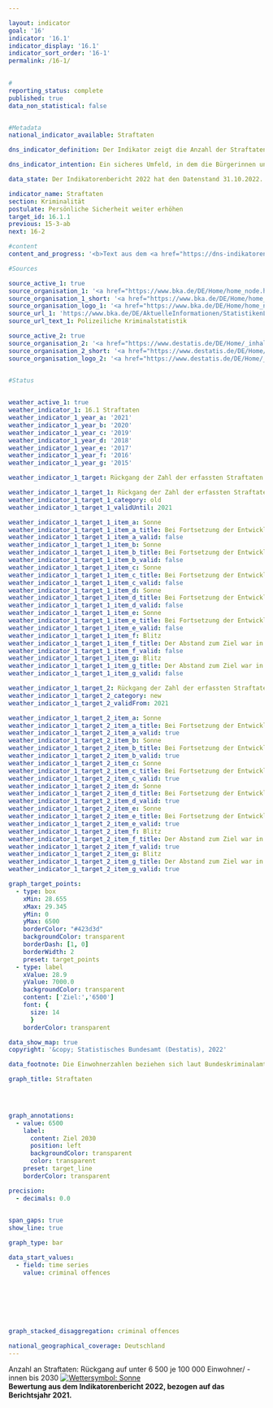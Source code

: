 ```yaml
---

layout: indicator    
goal: '16'    
indicator: '16.1'    
indicator_display: '16.1'    
indicator_sort_order: '16-1'    
permalink: /16-1/    
    

#
reporting_status: complete    
published: true    
data_non_statistical: false    


#Metadata    
national_indicator_available: Straftaten    

dns_indicator_definition: Der Indikator zeigt die Anzahl der Straftaten, die der Polizei angezeigt werden, je 100&nbsp;000&nbsp;Einwohnerinnen und Einwohner.    

dns_indicator_intention: Ein sicheres Umfeld, in dem die Bürgerinnen und Bürger ohne Angst vor Willkür und Kriminalität leben können, ist eine wesentliche Voraussetzung für eine nachhaltige Entwicklung. Deshalb soll die Anzahl der erfassten Straftaten je 100&nbsp;000&nbsp;Einwohner bis zum Jahr 2030&nbsp;auf unter 6&nbsp;500&nbsp;sinken.    

data_state: Der Indikatorenbericht 2022 hat den Datenstand 31.10.2022. Die Daten auf dieser Plattform werden regelmäßig aktualisiert, sodass online aktuellere Daten verfügbar sein können als im <a href="https://dns-indikatoren.de/assets/publications/reports/de/2022.pdf">Indikatorenbericht 2022</a> veröffentlicht.    

indicator_name: Straftaten    
section: Kriminalität    
postulate: Persönliche Sicherheit weiter erhöhen    
target_id: 16.1.1    
previous: 15-3-ab    
next: 16-2    

#content     
content_and_progress: '<b>Text aus dem <a href="https://dns-indikatoren.de/assets/publications/reports/de/2022.pdf">Indikatorenbericht 2022&nbsp;</a></b><br><br>Der Indikator erfasst alle in der Polizeilichen Kriminalstatistik (<abbr title="Polizeilichen Kriminalstatistik">PKS</abbr>) erfassten Straftaten. Dies sind bei der Polizei angezeigte und durch sie endbearbeitete Straftaten, solange es sich nicht um Staatsschutzdelikte, Verkehrsdelikte oder Ordnungswidrigkeiten handelt.<br><br>Straftaten, die außerhalb der Bundesrepublik Deutschland begangen wurden, sind ebenso wenig enthalten wie Delikte, die nicht zum Aufgabenbereich der Polizei gehören (zum Beispiel Finanz- und Steuerdelikte) beziehungsweise unmittelbar bei der Staatsanwaltschaft angezeigt und ausschließlich von ihr bearbeitet werden (zum Beispiel Delikte im Zusammenhang mit einer Falschaussage vor Gericht).<br><br>Die <abbr title="Polizeilichen Kriminalstatistik">PKS</abbr>-Veröffentlichungen werden jährlich auf der Basis von Daten der Landeskriminalämter und des Bundeskriminalamts erstellt. Zur Berechnung der Straftaten je 100&nbsp;000&nbsp;Einwohnerinnen und Einwohner werden für die gesamte Zeitreihe die (zurückgerechneten) Bevölkerungszahlen auf Grundlage des Zensus 2011&nbsp;verwendet. Dieses Vorgehen ermöglicht Zeitvergleiche ab 1993. Allerdings ergeben sich dadurch Differenzen zu den veröffentlichten Daten der <abbr title="Polizeilichen Kriminalstatistik">PKS</abbr> vor 2013.<br><br>Veränderungen in der <abbr title="Polizeilichen Kriminalstatistik">PKS</abbr> lassen nicht immer auf tatsächliche Veränderungen schließen, denn die Statistik erfasst nur das sogenannte Hellfeld – also die der Polizei offiziell bekannt gewordene Kriminalität. Aufgrund fehlender statistischer Daten kann das sogenannte Dunkelfeld – die der Polizei offiziell nicht bekannt gewordene Kriminalität – in der <abbr title="Polizeilichen Kriminalstatistik">PKS</abbr> nicht abgebildet werden. Die Anzeigequote von Straftaten wurde jedoch im Rahmen der Deutschen Viktimisierungssurveys in den Jahren 2012&nbsp;und 2017&nbsp;untersucht. Dabei lässt sich für die in der Befragung untersuchten Straftaten keine statistisch signifikante Veränderung des Anteils der angezeigten Straftaten zwischen den Jahren 2012&nbsp;und 2017&nbsp;feststellen.<br><br>Die Anzahl der Straftaten lag 2019&nbsp;bei 6&nbsp;548&nbsp;je 100&nbsp;000&nbsp;Einwohnerinnen und Einwohner. Bei Fortsetzung der Entwicklung der letzten fünf Jahre wird der Zielwert von unter 6&nbsp;500&nbsp;Straftaten im Jahr 2030&nbsp;erreicht werden. Zwischen 1993&nbsp;und 2019&nbsp;fiel der Indikator um 21,6&nbsp;% ab. Dabei handelte es sich jedoch nicht um eine kontinuierliche Entwicklung. So kam es beispielsweise von 2000&nbsp;bis 2004&nbsp;zu einem Anstieg, dem ein leichter Rückgang bis 2010&nbsp;folgte. Die große Zahl der Menschen, die ab dem Jahr 2015&nbsp;als Flüchtlinge und Schutzsuchende nach Deutschland gekommen sind, spiegelt sich auch in der <abbr title="Polizeilichen Kriminalstatistik">PKS</abbr> wider. So sind im Jahr 2016&nbsp;ausländerrechtliche Verstöße (<abbr title="zum Beispiel">z. B.</abbr> illegale Einreise) im Vergleich zu 2014&nbsp;um 211,8&nbsp;% angestiegen. Diese waren jedoch 2019&nbsp;stark rückläufig und machten nur noch 3,0&nbsp;% aller Straftaten aus. Selbst wenn die ausländerrechtlichen Straftaten herausgerechnet werden, liegt die Gesamtzahl der polizeilich registrierten Straftaten 2019&nbsp;niedriger als in den Vorjahren.<br><br>Im Jahr 2019&nbsp;lag die Anzahl der polizeilich registrierten Straftaten bei insgesamt 5,4&nbsp;Millionen. Darunter entfielen 1,6&nbsp;% auf Wohnungseinbruchsdiebstahl, 15,3&nbsp;% auf Betrug und 2,4&nbsp;% auf gefährliche und schwere Körperverletzung. Zwischen 2014&nbsp;und 2019&nbsp;gingen die Wohnungseinbruchsdiebstähle um 42,7&nbsp;% und die Betrugsfälle um 14,0&nbsp;% zurück, während die Fälle von gefährlicher und schwerer Körperverletzung um 5,8&nbsp;% anstiegen. 2019&nbsp;betrug die Aufklärungsquote aller polizeilich registrierten Delikte 57,5&nbsp;% und lag in etwa auf Vorjahresniveau. Dabei gibt es deutliche Unterschiede je nach Art der Straftat. So lag die Aufklärungsquote beim Wohnungseinbruchsdiebstahl nur bei 17,4&nbsp;%. Bei Betrugsdelikten wurden dagegen 66,6&nbsp;% und bei gefährlicher und schwerer Körperverletzung 82,9&nbsp;% aller angezeigten Straftaten aufgeklärt. Die vergleichsweise geringe Aufklärungsquote beim Wohnungseinbruchsdiebstahl hängt mit einer hohen Anzeigebereitschaft bei vergleichsweise selten vorliegenden konkreten Anhaltspunkten zur Täterschaft zusammen. Dies steht in deutlichem Gegensatz zur Situation bei Betrugs- und Körperverletzungsdelikten. Diese Straftaten weisen eine hohe Aufklärungsquote auf, weil der Polizei die Tatverdächtigen meist bereits bei der Anzeigenerstattung bekannt werden.'    

#Sources    

source_active_1: true
source_organisation_1: '<a href="https://www.bka.de/DE/Home/home_node.html">Bundeskriminalamt</a>'
source_organisation_1_short: '<a href="https://www.bka.de/DE/Home/home_node.html" target="_blank">Bundeskriminalamt</a>'
source_organisation_logo_1: '<a href="https://www.bka.de/DE/Home/home_node.html" target="_blank"><img src="https://dnsUpgradeEnvironment.github.io/dns-indicators/public/OrgImgDe/bka.png" alt="Bundeskriminalamt" title=" Klicken Sie hier um zur Homepage der Organisation Bundeskriminalamt zu gelangen." style="height:60px; width:148px; border: transparent"/></a>'
source_url_1: 'https://www.bka.de/DE/AktuelleInformationen/StatistikenLagebilder/PolizeilicheKriminalstatistik/pks_node.html'
source_url_text_1: Polizeiliche Kriminalstatistik

source_active_2: true
source_organisation_2: '<a href="https://www.destatis.de/DE/Home/_inhalt.html">Statistisches Bundesamt</a>'
source_organisation_2_short: '<a href="https://www.destatis.de/DE/Home/_inhalt.html" target="_blank">Statistisches Bundesamt</a>'
source_organisation_logo_2: '<a href="https://www.destatis.de/DE/Home/_inhalt.html" target="_blank"><img src="https://dnsUpgradeEnvironment.github.io/dns-indicators/public/OrgImgDe/destatis.png" alt="Statistisches Bundesamt" title=" Klicken Sie hier um zur Homepage der Organisation Statistisches Bundesamt zu gelangen." style="height:60px; width:148px; border: transparent"/></a>'
    

#Status    


weather_active_1: true
weather_indicator_1: 16.1 Straftaten
weather_indicator_1_year_a: '2021'
weather_indicator_1_year_b: '2020'
weather_indicator_1_year_c: '2019'
weather_indicator_1_year_d: '2018'
weather_indicator_1_year_e: '2017'
weather_indicator_1_year_f: '2016'
weather_indicator_1_year_g: '2015'

weather_indicator_1_target: Rückgang der Zahl der erfassten Straftaten je 100&nbsp;000&nbsp;Einwohner/ -innen auf unter 6&nbsp;500&nbsp;bis 2030

weather_indicator_1_target_1: Rückgang der Zahl der erfassten Straftaten je 100&nbsp;000&nbsp;Einwohner/ -innen auf unter <b>7&nbsp;000</b> bis <b>2030</b>
weather_indicator_1_target_1_category: old
weather_indicator_1_target_1_validUntil: 2021

weather_indicator_1_target_1_item_a: Sonne
weather_indicator_1_target_1_item_a_title: Bei Fortsetzung der Entwicklung aus 2021 wäre der Zielwert erreicht oder um weniger als 5&nbsp;% der Differenz zwischen Zielwert und dem damaligen Wert verfehlt worden.
weather_indicator_1_target_1_item_a_valid: false
weather_indicator_1_target_1_item_b: Sonne
weather_indicator_1_target_1_item_b_title: Bei Fortsetzung der Entwicklung aus 2020 wäre der Zielwert erreicht oder um weniger als 5&nbsp;% der Differenz zwischen Zielwert und dem damaligen Wert verfehlt worden.
weather_indicator_1_target_1_item_b_valid: false
weather_indicator_1_target_1_item_c: Sonne
weather_indicator_1_target_1_item_c_title: Bei Fortsetzung der Entwicklung aus 2019 wäre der Zielwert erreicht oder um weniger als 5&nbsp;% der Differenz zwischen Zielwert und dem damaligen Wert verfehlt worden.
weather_indicator_1_target_1_item_c_valid: false
weather_indicator_1_target_1_item_d: Sonne
weather_indicator_1_target_1_item_d_title: Bei Fortsetzung der Entwicklung aus 2018 wäre der Zielwert erreicht oder um weniger als 5&nbsp;% der Differenz zwischen Zielwert und dem damaligen Wert verfehlt worden.
weather_indicator_1_target_1_item_d_valid: false
weather_indicator_1_target_1_item_e: Sonne
weather_indicator_1_target_1_item_e_title: Bei Fortsetzung der Entwicklung aus 2017 wäre der Zielwert erreicht oder um weniger als 5&nbsp;% der Differenz zwischen Zielwert und dem damaligen Wert verfehlt worden.
weather_indicator_1_target_1_item_e_valid: false
weather_indicator_1_target_1_item_f: Blitz
weather_indicator_1_target_1_item_f_title: Der Abstand zum Ziel war in 2016 konstant hoch oder hat sich vergrößert. Der Indikator entwickelte sich also nicht in die gewünschte Richtung.
weather_indicator_1_target_1_item_f_valid: false
weather_indicator_1_target_1_item_g: Blitz
weather_indicator_1_target_1_item_g_title: Der Abstand zum Ziel war in 2015 konstant hoch oder hat sich vergrößert. Der Indikator entwickelte sich also nicht in die gewünschte Richtung.
weather_indicator_1_target_1_item_g_valid: false

weather_indicator_1_target_2: Rückgang der Zahl der erfassten Straftaten je 100&nbsp;000&nbsp;Einwohner/ -innen auf unter <b>6&nbsp;500</b> bis <b>2030</b>
weather_indicator_1_target_2_category: new
weather_indicator_1_target_2_validFrom: 2021

weather_indicator_1_target_2_item_a: Sonne
weather_indicator_1_target_2_item_a_title: Bei Fortsetzung der Entwicklung aus 2021 wäre der Zielwert erreicht oder um weniger als 5&nbsp;% der Differenz zwischen Zielwert und dem damaligen Wert verfehlt worden.
weather_indicator_1_target_2_item_a_valid: true
weather_indicator_1_target_2_item_b: Sonne
weather_indicator_1_target_2_item_b_title: Bei Fortsetzung der Entwicklung aus 2020 wäre der Zielwert erreicht oder um weniger als 5&nbsp;% der Differenz zwischen Zielwert und dem damaligen Wert verfehlt worden.
weather_indicator_1_target_2_item_b_valid: true
weather_indicator_1_target_2_item_c: Sonne
weather_indicator_1_target_2_item_c_title: Bei Fortsetzung der Entwicklung aus 2019 wäre der Zielwert erreicht oder um weniger als 5&nbsp;% der Differenz zwischen Zielwert und dem damaligen Wert verfehlt worden.
weather_indicator_1_target_2_item_c_valid: true
weather_indicator_1_target_2_item_d: Sonne
weather_indicator_1_target_2_item_d_title: Bei Fortsetzung der Entwicklung aus 2018 wäre der Zielwert erreicht oder um weniger als 5&nbsp;% der Differenz zwischen Zielwert und dem damaligen Wert verfehlt worden.
weather_indicator_1_target_2_item_d_valid: true
weather_indicator_1_target_2_item_e: Sonne
weather_indicator_1_target_2_item_e_title: Bei Fortsetzung der Entwicklung aus 2017 wäre der Zielwert erreicht oder um weniger als 5&nbsp;% der Differenz zwischen Zielwert und dem damaligen Wert verfehlt worden.
weather_indicator_1_target_2_item_e_valid: true
weather_indicator_1_target_2_item_f: Blitz
weather_indicator_1_target_2_item_f_title: Der Abstand zum Ziel war in 2016 konstant hoch oder hat sich vergrößert. Der Indikator entwickelte sich also nicht in die gewünschte Richtung.
weather_indicator_1_target_2_item_f_valid: true
weather_indicator_1_target_2_item_g: Blitz
weather_indicator_1_target_2_item_g_title: Der Abstand zum Ziel war in 2015 konstant hoch oder hat sich vergrößert. Der Indikator entwickelte sich also nicht in die gewünschte Richtung.
weather_indicator_1_target_2_item_g_valid: true    

graph_target_points:
  - type: box
    xMin: 28.655
    xMax: 29.345
    yMin: 0
    yMax: 6500
    borderColor: "#423d3d"
    backgroundColor: transparent
    borderDash: [1, 0]
    borderWidth: 2
    preset: target_points
  - type: label
    xValue: 28.9
    yValue: 7000.0
    backgroundColor: transparent
    content: ['Ziel:','6500']
    font: {
      size: 14
      }
    borderColor: transparent    

data_show_map: true    
copyright: '&copy; Statistisches Bundesamt (Destatis), 2022'    

data_footnote: Die Einwohnerzahlen beziehen sich laut Bundeskriminalamt auf das Vorjahr.    

graph_title: Straftaten    

    


graph_annotations:
  - value: 6500
    label:
      content: Ziel 2030
      position: left
      backgroundColor: transparent
      color: transparent
    preset: target_line
    borderColor: transparent    

precision: 
  - decimals: 0.0
        

span_gaps: true    
show_line: true    

graph_type: bar    

data_start_values: 
  - field: time series
    value: criminal offences    

    

    

    

graph_stacked_disaggregation: criminal offences        

national_geographical_coverage: Deutschland    
---
```



<div>
  <div class="my-header">
    <label class="default">Anzahl an Straftaten: Rückgang auf unter 6&nbsp;500&nbsp;je 100&nbsp;000&nbsp;Einwohner/ -innen bis 2030
      <a href="https://dnsUpgradeEnvironment.github.io/dns-indicators/status"><img src="https://g205sdgs.github.io/sdg-indicators/public/Wettersymbole/Sonne.png" title="Bei Fortsetzung der Entwicklung aus 2021 (Datenstand 31.10.2022) wäre der Zielwert erreicht oder um weniger als 5&nbsp;% der Differenz zwischen Zielwert und dem damaligen Wert verfehlt worden." alt="Wettersymbol: Sonne"/>
      </a>
    </label>
  </div>
</div>
<div class="my-header-note">
  <label class="default"><b>Bewertung aus dem Indikatorenbericht 2022, bezogen auf das Berichtsjahr 2021.
  </b></label>
</div>